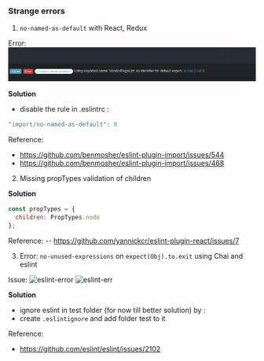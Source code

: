### Strange errors

1. ```no-named-as-default``` with React, Redux

Error:
![eslint](images/import-error-eslint.png)

**Solution**
- disable the rule in .eslintrc :
```js
"import/no-named-as-default": 0
```

Reference:
- https://github.com/benmosher/eslint-plugin-import/issues/544
- https://github.com/benmosher/eslint-plugin-import/issues/468

2. Missing propTypes validation of children

**Solution**

```js
const propTypes = {
  children: PropTypes.node
};
```

Reference:
-- https://github.com/yannickcr/eslint-plugin-react/issues/7

3. Error: ```no-unused-expressions``` on ```expect(Obj).to.exit``` using Chai and eslint

Issue:
![eslint-error](eslint-error-expect-chai.png)
![eslint-err](erro-chai-expect.png)

**Solution**
-  ignore eslint in test folder (for now till better solution) by :
  - create ```.eslintignore``` and add folder test to it

Reference:
- https://github.com/eslint/eslint/issues/2102
